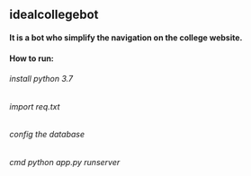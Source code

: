## idealcollegebot
<h4>It is a bot who simplify the navigation on the college website.</h4>

#### How to run:
<h6>install python 3.7</h6>
<h6>import req.txt</h6>
<h6>config the database</h6>
<h6>cmd python app.py runserver</h6>



